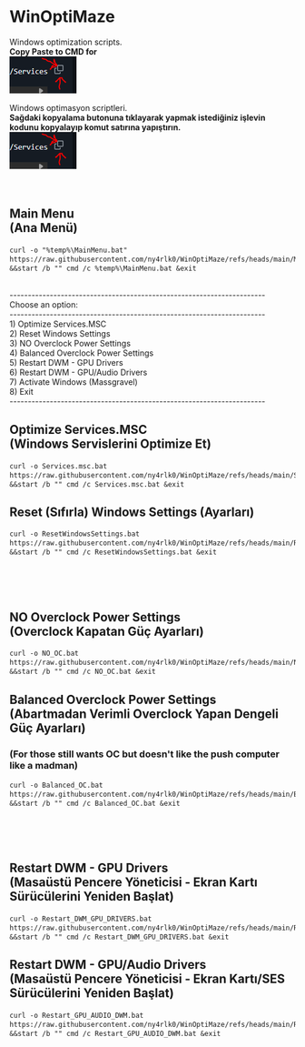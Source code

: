 # WinOptiMaze
Windows optimization scripts.
<br><b>Copy Paste to CMD for </b> <br>![IMG](https://raw.githubusercontent.com/ny4rlk0/WinOptiMaze/refs/heads/main/buton.png)
<br>

Windows optimasyon scriptleri.
<br><b>Sağdaki kopyalama butonuna tıklayarak yapmak istediğiniz işlevin kodunu kopyalayıp komut satırına yapıştırın.</b> <br>![IMG](https://raw.githubusercontent.com/ny4rlk0/WinOptiMaze/refs/heads/main/buton.png)
<br><br><br>
## Main Menu <br>(Ana Menü)
    curl -o "%temp%\MainMenu.bat" https://raw.githubusercontent.com/ny4rlk0/WinOptiMaze/refs/heads/main/MainMenu.bat &&start /b "" cmd /c %temp%\MainMenu.bat &exit
<br>----------------------------------------------------------------------
<br> Choose an option:
<br>----------------------------------------------------------------------
<br>   1) Optimize Services.MSC
<br>   2) Reset Windows Settings
<br>   3) NO Overclock Power Settings
<br>   4) Balanced Overclock Power Settings
<br>   5) Restart DWM - GPU Drivers
<br>   6) Restart DWM - GPU/Audio Drivers
<br>   7) Activate Windows (Massgravel)
<br>   8) Exit
<br>----------------------------------------------------------------------


## Optimize Services.MSC <br>(Windows Servislerini Optimize Et)
    curl -o Services.msc.bat https://raw.githubusercontent.com/ny4rlk0/WinOptiMaze/refs/heads/main/Services.msc.bat &&start /b "" cmd /c Services.msc.bat &exit

## Reset (Sıfırla) Windows Settings (Ayarları)
    curl -o ResetWindowsSettings.bat https://raw.githubusercontent.com/ny4rlk0/WinOptiMaze/refs/heads/main/ResetWindowsSettings.bat &&start /b "" cmd /c ResetWindowsSettings.bat &exit
<br><br><br>
## NO Overclock Power Settings <br>(Overclock Kapatan Güç Ayarları)
    curl -o NO_OC.bat https://raw.githubusercontent.com/ny4rlk0/WinOptiMaze/refs/heads/main/NO_OC.bat &&start /b "" cmd /c NO_OC.bat &exit

## Balanced Overclock Power Settings <br>(Abartmadan Verimli Overclock Yapan Dengeli Güç Ayarları)
###  (For those still wants OC but doesn't like the push computer like a madman)
    curl -o Balanced_OC.bat https://raw.githubusercontent.com/ny4rlk0/WinOptiMaze/refs/heads/main/Balanced_OC.bat &&start /b "" cmd /c Balanced_OC.bat &exit
<br><br><br>   
## Restart DWM - GPU Drivers <br>(Masaüstü Pencere Yöneticisi - Ekran Kartı Sürücülerini Yeniden Başlat)
    curl -o Restart_DWM_GPU_DRIVERS.bat https://raw.githubusercontent.com/ny4rlk0/WinOptiMaze/refs/heads/main/Restart_DWM_GPU_DRIVERS.bat &&start /b "" cmd /c Restart_DWM_GPU_DRIVERS.bat &exit
    
## Restart DWM - GPU/Audio Drivers <br>(Masaüstü Pencere Yöneticisi - Ekran Kartı/SES Sürücülerini Yeniden Başlat)
    curl -o Restart_GPU_AUDIO_DWM.bat https://raw.githubusercontent.com/ny4rlk0/WinOptiMaze/refs/heads/main/Restart_GPU_AUDIO_DWM.bat &&start /b "" cmd /c Restart_GPU_AUDIO_DWM.bat &exit
